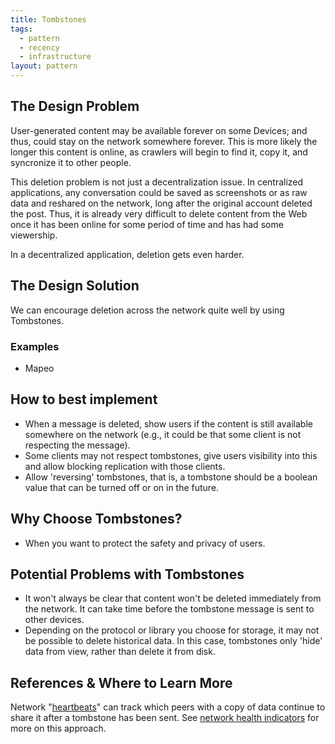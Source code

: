 ```yaml
---
title: Tombstones
tags:
  - pattern
  - recency
  - infrastructure
layout: pattern
---
```


## The Design Problem

User-generated content may be available forever on some Devices; and thus, could stay on the network somewhere forever. This is more likely the longer this content is online, as crawlers will begin to find it, copy it, and syncronize it to other people.

This deletion problem is not just a decentralization issue. In centralized applications, any conversation could be saved as screenshots or as raw data and reshared on the network, long after the original account deleted the post. Thus, it is already very difficult to delete content from the Web once it has been online for some period of time and has had some viewership.

In a decentralized application, deletion gets even harder.

## The Design Solution

We can encourage deletion across the network quite well by using Tombstones.

### Examples

- Mapeo

## How to best implement

- When a message is deleted, show users if the content is still available somewhere on the network (e.g., it could be that some client is not respecting the message).
- Some clients may not respect tombstones, give users visibility into this and allow blocking replication with those clients.
- Allow 'reversing' tombstones, that is, a tombstone should be a boolean value that can be turned off or on in the future.

## Why Choose Tombstones?

- When you want to protect the safety and privacy of users.

## Potential Problems with Tombstones

- It won't always be clear that content won't be deleted immediately from the network. It can take time before the tombstone message is sent to other devices.
- Depending on the protocol or library you choose for storage, it may not be possible to delete historical data. In this case, tombstones only 'hide' data from view, rather than delete it from disk.

## References & Where to Learn More

Network "[heartbeats](https://en.wikipedia.org/wiki/Heartbeat_(computing))" can track which peers with a copy of data continue to share it after a tombstone has been sent. See [network health indicators](patterns/network-health-indicator.md) for more on this approach.

